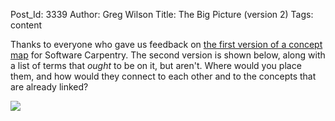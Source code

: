 Post_Id: 3339
Author: Greg Wilson
Title: The Big Picture (version 2)
Tags: content

<p>Thanks to everyone who gave us feedback on <a href="{{root_path}}/blog/2010/06/concept-map.html">the first version of a concept map</a> for Software Carpentry. The second version is shown below, along with a list of terms that <em>ought</em> to be on it, but aren't. Where would you place them, and how would they connect to each other and to the concepts that are already linked?</p>
<p><img src="{{root_path}}/files/2010/06/concept-map-2-150x150.png" /></p>
